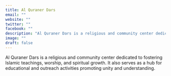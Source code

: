 ```yaml
---
title: Al Quraner Dars
email: ""
website: ""
twitter: ""
facebook: ""
description: "Al Quraner Dars is a religious and community center dedicated to fostering Islamic teachings, worship, and spiritual growth. It also serves as a hub for educational and outreach activities promoting unity and understanding."
image: ""
draft: false
---
```


Al Quraner Dars is a religious and community center dedicated to fostering Islamic teachings, worship, and spiritual growth. It also serves as a hub for educational and outreach activities promoting unity and understanding.
